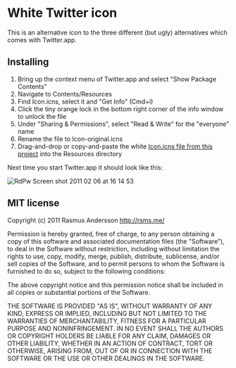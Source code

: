# White Twitter icon

This is an alternative icon to the three different (but ugly) alternatives which comes with Twitter.app.

## Installing

1. Bring up the context menu of Twitter.app and select "Show Package Contents"
2. Navigate to Contents/Resources
3. Find Icon.icns, select it and "Get Info" (Cmd+i)
4. Click the tiny orange lock in the bottom right corner of the info window to unlock the file
5. Under "Sharing & Permissions", select "Read & Write" for the "everyone" name
6. Rename the file to Icon-original.icns
7. Drag-and-drop or copy-and-paste the white [Icon.icns file from this project](https://github.com/rsms/twitter-icon/raw/master/Icon.icns) into the Resources directory

Next time you start Twitter.app it should look like this:

![RdPw Screen shot 2011 02 06 at 16 14 53](http://farm6.static.flickr.com/5136/5421259125_ea06d67675_o.png)

## MIT license

Copyright (c) 2011 Rasmus Andersson <http://rsms.me/>

Permission is hereby granted, free of charge, to any person obtaining a copy
of this software and associated documentation files (the "Software"), to deal
in the Software without restriction, including without limitation the rights
to use, copy, modify, merge, publish, distribute, sublicense, and/or sell
copies of the Software, and to permit persons to whom the Software is
furnished to do so, subject to the following conditions:

The above copyright notice and this permission notice shall be included in
all copies or substantial portions of the Software.

THE SOFTWARE IS PROVIDED "AS IS", WITHOUT WARRANTY OF ANY KIND, EXPRESS OR
IMPLIED, INCLUDING BUT NOT LIMITED TO THE WARRANTIES OF MERCHANTABILITY,
FITNESS FOR A PARTICULAR PURPOSE AND NONINFRINGEMENT. IN NO EVENT SHALL THE
AUTHORS OR COPYRIGHT HOLDERS BE LIABLE FOR ANY CLAIM, DAMAGES OR OTHER
LIABILITY, WHETHER IN AN ACTION OF CONTRACT, TORT OR OTHERWISE, ARISING FROM,
OUT OF OR IN CONNECTION WITH THE SOFTWARE OR THE USE OR OTHER DEALINGS IN
THE SOFTWARE.
